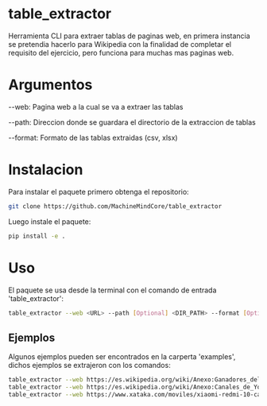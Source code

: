# table_extractor

Herramienta CLI para extraer tablas de paginas web, en primera instancia se pretendia hacerlo para Wikipedia con la finalidad de completar el requisito del ejercicio, pero funciona para muchas mas paginas web.

# Argumentos

--web: Pagina web a la cual se va a extraer las tablas

--path: Direccion donde se guardara el directorio de la extraccion de tablas

--format: Formato de las tablas extraidas (csv, xlsx)

# Instalacion

Para instalar el paquete primero obtenga el repositorio:

```bash
git clone https://github.com/MachineMindCore/table_extractor
```

Luego instale el paquete:
```bash
pip install -e .
```

# Uso

El paquete se usa desde la terminal con el comando de entrada 'table_extractor':

```bash
table_extractor --web <URL> --path [Optional] <DIR_PATH> --format [Optional] <FORMAT>
```
## Ejemplos

Algunos ejemplos pueden ser encontrados en la carperta 'examples', dichos ejemplos se extrajeron con los comandos:

```bash
table_extractor --web https://es.wikipedia.org/wiki/Anexo:Ganadores_del_Premio_Nobel
table_extractor --web https://es.wikipedia.org/wiki/Anexo:Canales_de_YouTube_m%C3%A1s_vistos
table_extractor --web https://www.xataka.com/moviles/xiaomi-redmi-10-caracteristicas-precio-ficha-tecnica
```